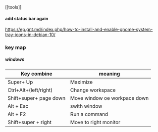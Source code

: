 [[tools]]

#### add status bar again
https://ep.gnt.md/index.php/how-to-install-and-enable-gnome-system-tray-icons-in-debian-10/

### key map
##### windows
| Key combine            | meaning                      |
| ---------------------- | ---------------------------- |
| Super+ Up              | Maximize                     |
| Ctrl+Alt+(left/right)  | Change workspace             |
| Shift+super+ page down | Move window oe workpace down |
| Alt + Esc              | swith window                 |
| Alt + F2               | Run a command                |
| Shift+super + right    | Move to right monitor        | 
